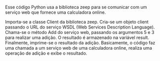 
Esse código Python usa a biblioteca zeep para se comunicar com um serviço web que fornece uma calculadora online.

Importa-se a classe Client da biblioteca zeep.
Cria-se um objeto client passando o URL do serviço WSDL (Web Services Description Language).
Chama-se o método Add do serviço web, passando os argumentos 5 e 3 para realizar uma adição.
O resultado é armazenado na variável result.
Finalmente, imprime-se o resultado da adição.
Basicamente, o código faz uma chamada a um serviço web de uma calculadora online, realiza uma operação de adição e exibe o resultado.
